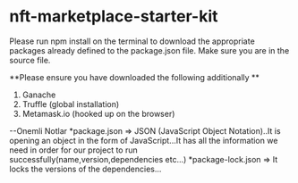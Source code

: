 # nft-marketplace-starter-kit

Please run npm install on the terminal to download the appropriate packages already defined to the package.json file.
Make sure you are in the source file.

**Please ensure you have downloaded the following additionally **

1. Ganache
2. Truffle (global installation)
3. Metamask.io (hooked up on the browser)


--Onemli Notlar
\*package.json => JSON (JavaScript Object Notation)..It is opening an object in the form of JavaScript...It has all the information we need in order for our project to run successfully(name,version,dependencies etc...)
\*package-lock.json => It locks the versions of the dependencies...
